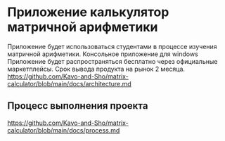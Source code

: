 # Приложение калькулятор матричной арифметики
Приложение будет использоваться студентами в процессе изучения матричной арифметики.
Консольное приложение для windows
Приложение будет распространяться бесплатно через официальные маркетплейсы.
Срок вывода продукта на рынок 2 месяца.
https://github.com/Kavo-and-Sho/matrix-calculator/blob/main/docs/architecture.md

## Процесс выполнения проекта
https://github.com/Kavo-and-Sho/matrix-calculator/blob/main/docs/process.md
